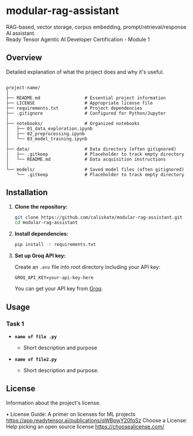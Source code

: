 
# modular-rag-assistant
RAG-based, vector storage, corpus embedding, prompt/retrieval/response AI assistant.
<br>Ready Tensor Agentic AI Developer Certification - Module 1

## Overview

Detailed explanation of what the project does and why it's useful.

```

project-name/
│
├── README.md                 # Essential project information
├── LICENSE                   # Appropriate license file
├── requirements.txt          # Project dependencies
├── .gitignore                # Configured for Python/Jupyter
│
├── notebooks/                # Organized notebooks
│   ├── 01_data_exploration.ipynb
│   ├── 02_preprocessing.ipynb
│   └── 03_model_training.ipynb
│
├── data/                     # Data directory (often gitignored)
│   ├── .gitkeep              # Placeholder to track empty directory
│   └── README.md             # Data acquisition instructions
│
└── models/                   # Saved model files (often gitignored)
    └── .gitkeep              # Placeholder to track empty directory

```

## Installation


1. **Clone the repository:**

   ```bash
   git clone https://github.com/caliskate/modular-rag-assistant.git
   cd modular-rag-assistant
   ```

2. **Install dependencies:**

   ```bash
   pip install -r requirements.txt
   ```

3. **Set up Groq API key:**

   Create an `.env` file into root directory including your API key:

   ```
   GROQ_API_KEY=your-api-key-here
   ```

   You can get your API key from [Groq](https://console.groq.com/).



## Usage

### Task 1

- **`name of file .py`**

  - Short description and purpose

- **`name of file2.py`**

  - Short description and purpose.




## License

Information about the project's license.

• License Guide: A primer on licenses for ML projects https://app.readytensor.ai/publications/qWBpwY20fqSz
Choose a License: Help picking an open source license  https://choosealicense.com/
